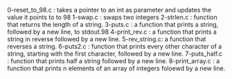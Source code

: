 0-reset_to_98.c : takes a pointer to an int as parameter and updates the value it points to to 98
1-swap.c : swaps two integers
2-strlen.c : function that returns the length of a string.
3-puts.c : a function that prints a string, followed by a new line, to stdout.98
4-print_rev.c : a function that prints a string in reverse followed by a new line.
5-rev_string.c:  a function that reverses a string.
6-puts2.c : function that prints every other character of a string, starting with the first character, followed by a new line.
7-puts_half.c : function that prints half a string followed by a new line.
8-print_array.c : a function that prints n elements of an array of integers foloewd by a new line.
